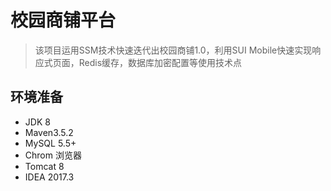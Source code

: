 # 校园商铺平台
> 该项目运用SSM技术快速迭代出校园商铺1.0，利用SUI Mobile快速实现响应式页面，Redis缓存，数据库加密配置等使用技术点

## 环境准备
- JDK 8
- Maven3.5.2
- MySQL 5.5+
- Chrom 浏览器
- Tomcat 8
- IDEA 2017.3
